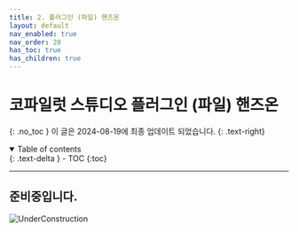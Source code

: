 ```yaml
---
title: 2. 플러그인 (파일) 핸즈온
layout: default
nav_enabled: true
nav_order: 20
has_toc: true
has_children: true
---
```


# 코파일럿 스튜디오 플러그인 (파일) 핸즈온
{: .no_toc }
이 글은 2024-08-19에 최종 업데이트 되었습니다.
{: .text-right}

<details open markdown="block"> 
  <summary>
    Table of contents
  </summary>
  {: .text-delta }
- TOC
{:toc}
</details>

---

## 준비중입니다.

![UnderConstruction](/copilot/assets/UC.jpg)



